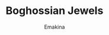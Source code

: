 ---
title: 'Boghossian Jewels'
author: Emakina
project_image_path: '/images/gallery/boghossian-jewels.jpg'
external_url: 'http://www.boghossianjewels.com/'
---